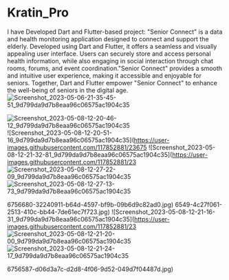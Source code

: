 # Kratin_Pro
I have Developed Dart and Flutter-based project: "Senior Connect" is a data and health monitoring application designed to connect and support the elderly. Developed using Dart and Flutter, it offers a seamless and visually appealing user interface. Users can securely store and access personal health information, while also engaging in social interaction through chat rooms, forums, and event coordination."Senior Connect" provides a smooth and intuitive user experience, making it accessible and enjoyable for seniors. Together, Dart and Flutter empower "Senior Connect" to enhance the well-being of seniors in the digital age. 
![Screenshot_2023-05-06-21-35-45-51_9d799da9d7b8eaa96c06575ac1904c35](https://user-images.githubusercontent.com/117852881/236756484-a7dd1ef5-958e-4065-96d9-27e3f1455aa9.jpg)

![Screenshot_2023-05-08-12-20-46-12_9d799da9d7b8eaa96c06575ac1904c35](https://user-images.githubusercontent.com/117852881/236756511-1523e99c-5131-40cd-bb95-2f0b1200bfdd.jpg)
![Screenshot_2023-05-08-12-20-51-16_9d799da9d7b8eaa96c06575ac1904c35](https://user-images.githubusercontent.com/117852881/23675
![Screenshot_2023-05-08-12-21-32-81_9d799da9d7b8eaa96c06575ac1904c35](https://user-images.githubusercontent.com/117852881/23
![Screenshot_2023-05-08-12-27-22-09_9d799da9d7b8eaa96c06575ac1904c35](https://user-images.githubusercontent.com/117852881/236756705-191b5f55-73cc-47dc-b8e7-68fdd2c4626e.jpg)
![Screenshot_2023-05-08-12-27-13-73_9d799da9d7b8eaa96c06575ac1904c35](https://user-images.githubusercontent.com/117852881/236756713-c39e5c70-c179-4ffb-9ae1-dce6139efbb5.jpg)

6756680-32240911-b64d-4597-bf9b-09b6d9c82ad0.jpg)
6549-4c27f061-2513-410c-bb44-7de61ec7f723.jpg)
![Screenshot_2023-05-08-12-21-16-31_9d799da9d7b8eaa96c06575ac1904c35](https://user-images.githubusercontent.com/117852881/23
![Screenshot_2023-05-08-12-21-20-00_9d799da9d7b8eaa96c06575ac1904c35](https://user-images.githubusercontent.com/117852881/236756622-4c77e65a-27e5-49b2-bfae-72948acaa125.jpg)
![Screenshot_2023-05-08-12-21-24-17_9d799da9d7b8eaa96c06575ac1904c35](https://user-images.githubusercontent.com/117852881/236756653-b0d88a19-5fe5-446a-9efe-ac92caea77d4.jpg)

6756587-d06d3a7c-d2d8-4f06-9d52-049d7f04487d.jpg)

